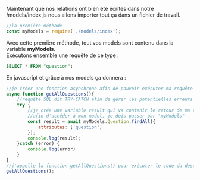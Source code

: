 Maintenant que nos relations ont bien été écrites dans notre /models/index.js nous allons importer tout ça dans un fichier de travail.

```js
//la première méthode
const myModels = require('./models/index');
```
Avec cette première méthode, tout vos models sont contenu dans la variable **myModels**.  
Exécutons ensemble une requête de ce type :
```sql
SELECT * FROM "question";
```
En javascript et grâce à nos models ça donnera :
```js
//je créer une fonction asynchrone afin de pouvoir exécuter ma requête
async function getAllQuestions(){
    //requête SQL dit TRY-CATCH afin de gérer les potentielles erreurs
    try {
        //je crée une variable result qui va contenir le retour de ma requête
        //afin d'accéder à mon model, je dois passer par "myModels"
        const result = await myModels.Question.findAll({
            attributes: ['question']
        });
        console.log(result);
    }catch (error) {
        console.log(error)
    }
}
//j'appelle la fonction getAllQuestions() pour exécuter le code du dessus.
getAllQuestions();
```